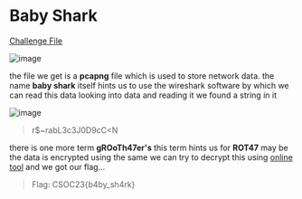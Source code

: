 # Baby Shark

[Challenge File](https://github.com/0xkn1gh7/CSOC23-Infosec/raw/main/Week-1-Forensics/chall6)

![image](https://github.com/nikunjagarwal17/BanditOverTheWire/assets/144536875/ebbeef28-6027-4139-ae2a-1326365e28d8)

the file we get is a **pcapng** file which is used to store network data.
the name **baby shark** itself hints us to use the wireshark software by which we can read this data looking into data and reading it we found a string in it

![image](https://github.com/nikunjagarwal17/BanditOverTheWire/assets/144536875/88534a94-5d27-4ad0-8af1-3380a0f1836c)

> r$~rabL3c3J0D9cC<N

there is one more term **gROoTh47er's** this term hints us for **ROT47** may be the data is encrypted using the same we can try to decrypt this using [online tool](https://www.dcode.fr/rot-47-cipher) and we got our flag...

> Flag: CSOC23{b4by_sh4rk}

